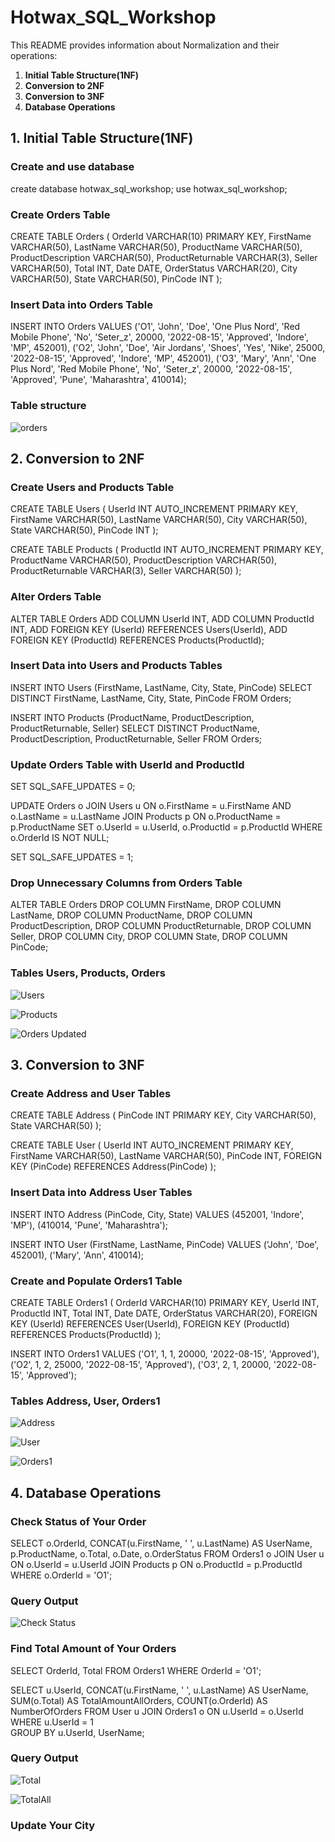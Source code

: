 # Hotwax_SQL_Workshop
This README provides information about Normalization and their operations:

1. **Initial Table Structure(1NF)**
2. **Conversion to 2NF**
3. **Conversion to 3NF**
4. **Database Operations**

## 1. Initial Table Structure(1NF)

### Create and use database
create database  hotwax_sql_workshop;
use hotwax_sql_workshop;

### Create Orders Table
CREATE TABLE Orders (
    OrderId VARCHAR(10) PRIMARY KEY,
    FirstName VARCHAR(50),
    LastName VARCHAR(50),
    ProductName VARCHAR(50),
    ProductDescription VARCHAR(50),
    ProductReturnable VARCHAR(3),
    Seller VARCHAR(50),
    Total INT,
    Date DATE,
    OrderStatus VARCHAR(20),
    City VARCHAR(50),
    State VARCHAR(50),
    PinCode INT
);

### Insert Data into Orders Table
INSERT INTO Orders VALUES
('O1', 'John', 'Doe', 'One Plus Nord', 'Red Mobile Phone', 'No', 'Seter_z', 20000, '2022-08-15', 'Approved', 'Indore', 'MP', 452001),
('O2', 'John', 'Doe', 'Air Jordans', 'Shoes', 'Yes', 'Nike', 25000, '2022-08-15', 'Approved', 'Indore', 'MP', 452001),
('O3', 'Mary', 'Ann', 'One Plus Nord', 'Red Mobile Phone', 'No', 'Seter_z', 20000, '2022-08-15', 'Approved', 'Pune', 'Maharashtra', 410014);

### Table structure
![orders](https://github.com/Manisha20Kumawat/Hotwax_SQL_Workshop/assets/142007598/8d7c4706-1ebe-4902-afa8-3f5ede0d7e16)

## 2. Conversion to 2NF

### Create Users and Products Table
CREATE TABLE Users (
    UserId INT AUTO_INCREMENT PRIMARY KEY,
    FirstName VARCHAR(50),
    LastName VARCHAR(50),
    City VARCHAR(50),
    State VARCHAR(50),
    PinCode INT
);

CREATE TABLE Products (
    ProductId INT AUTO_INCREMENT PRIMARY KEY,
    ProductName VARCHAR(50),
    ProductDescription VARCHAR(50),
    ProductReturnable VARCHAR(3),
    Seller VARCHAR(50)
);

### Alter Orders Table
ALTER TABLE Orders
ADD COLUMN UserId INT,
ADD COLUMN ProductId INT,
ADD FOREIGN KEY (UserId) REFERENCES Users(UserId),
ADD FOREIGN KEY (ProductId) REFERENCES Products(ProductId);

### Insert Data into Users and Products Tables
INSERT INTO Users (FirstName, LastName, City, State, PinCode)
SELECT DISTINCT FirstName, LastName, City, State, PinCode
FROM Orders;

INSERT INTO Products (ProductName, ProductDescription, ProductReturnable, Seller)
SELECT DISTINCT ProductName, ProductDescription, ProductReturnable, Seller
FROM Orders;

### Update Orders Table with UserId and ProductId
SET SQL_SAFE_UPDATES = 0;

UPDATE Orders o
JOIN Users u ON o.FirstName = u.FirstName AND o.LastName = u.LastName
JOIN Products p ON o.ProductName = p.ProductName
SET o.UserId = u.UserId, o.ProductId = p.ProductId
WHERE o.OrderId IS NOT NULL;

SET SQL_SAFE_UPDATES = 1;

### Drop Unnecessary Columns from Orders Table
ALTER TABLE Orders
DROP COLUMN FirstName,
DROP COLUMN LastName,
DROP COLUMN ProductName,
DROP COLUMN ProductDescription,
DROP COLUMN ProductReturnable,
DROP COLUMN Seller,
DROP COLUMN City,
DROP COLUMN State,
DROP COLUMN PinCode;

### Tables Users, Products, Orders
![Users](https://github.com/Manisha20Kumawat/Hotwax_SQL_Workshop/assets/142007598/3a13c578-03d3-4ab9-9d40-2627898caa6a)

![Products](https://github.com/Manisha20Kumawat/Hotwax_SQL_Workshop/assets/142007598/1191e6ac-3056-4801-a92f-e66aaeadb9b0)

![Orders Updated](https://github.com/Manisha20Kumawat/Hotwax_SQL_Workshop/assets/142007598/a0128c80-5469-4ebe-963b-d6a21810e350)

## 3. Conversion to 3NF

### Create Address and User Tables
CREATE TABLE Address (
    PinCode INT PRIMARY KEY,
    City VARCHAR(50),
    State VARCHAR(50)
);

CREATE TABLE User (
    UserId INT AUTO_INCREMENT PRIMARY KEY,
    FirstName VARCHAR(50),
    LastName VARCHAR(50),
    PinCode INT,
    FOREIGN KEY (PinCode) REFERENCES Address(PinCode)
);

### Insert Data into Address User Tables
INSERT INTO Address (PinCode, City, State) VALUES
(452001, 'Indore', 'MP'),
(410014, 'Pune', 'Maharashtra');

INSERT INTO User (FirstName, LastName, PinCode) VALUES
('John', 'Doe', 452001),
('Mary', 'Ann', 410014);

### Create and Populate Orders1 Table
CREATE TABLE Orders1 (
    OrderId VARCHAR(10) PRIMARY KEY,
    UserId INT,
    ProductId INT,
    Total INT,
    Date DATE,
    OrderStatus VARCHAR(20),
    FOREIGN KEY (UserId) REFERENCES User(UserId),
    FOREIGN KEY (ProductId) REFERENCES Products(ProductId)
);

INSERT INTO Orders1 VALUES
('O1', 1, 1, 20000, '2022-08-15', 'Approved'),
('O2', 1, 2, 25000, '2022-08-15', 'Approved'),
('O3', 2, 1, 20000, '2022-08-15', 'Approved');

### Tables Address, User, Orders1
![Address](https://github.com/Manisha20Kumawat/Hotwax_SQL_Workshop/assets/142007598/e505862c-9a29-49a3-a921-79eea5c0b701)

![User](https://github.com/Manisha20Kumawat/Hotwax_SQL_Workshop/assets/142007598/1d5fad89-158d-4e0a-b540-80d864242076)

![Orders1](https://github.com/Manisha20Kumawat/Hotwax_SQL_Workshop/assets/142007598/14edbb3a-563b-475d-8acb-6ec60d009994)

## 4. Database Operations

### Check Status of Your Order
SELECT 
    o.OrderId, CONCAT(u.FirstName, ' ', u.LastName) AS UserName,
    p.ProductName, o.Total, o.Date, o.OrderStatus
FROM 
    Orders1 o
JOIN 
    User u ON o.UserId = u.UserId
JOIN 
    Products p ON o.ProductId = p.ProductId
WHERE 
    o.OrderId = 'O1';

### Query Output
![Check Status](https://github.com/Manisha20Kumawat/Hotwax_SQL_Workshop/assets/142007598/46c753c7-0917-4948-b25a-4c77ea251f5b)

### Find Total Amount of Your Orders
SELECT OrderId, Total
FROM Orders1
WHERE OrderId = 'O1';

SELECT 
    u.UserId,
    CONCAT(u.FirstName, ' ', u.LastName) AS UserName,
    SUM(o.Total) AS TotalAmountAllOrders,
    COUNT(o.OrderId) AS NumberOfOrders
FROM 
    User u
JOIN 
    Orders1 o ON u.UserId = o.UserId
WHERE 
    u.UserId = 1  
GROUP BY 
    u.UserId, UserName;

### Query Output 
![Total](https://github.com/Manisha20Kumawat/Hotwax_SQL_Workshop/assets/142007598/34c2dd01-f3c4-4dc9-85fd-97eb7bd0910e)

![TotalAll](https://github.com/Manisha20Kumawat/Hotwax_SQL_Workshop/assets/142007598/82481aae-1d7a-47b2-8be8-022b276a1fbb)

### Update Your City

















